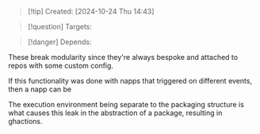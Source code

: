 
>[!tip] Created: [2024-10-24 Thu 14:43]

>[!question] Targets: 

>[!danger] Depends: 

These break modularity since they're always bespoke and attached to repos with some custom config.

If this functionality was done with napps that triggered on different events, then a napp can be 

The execution environment being separate to the packaging structure is what causes this leak in the abstraction of a package, resulting in ghactions.